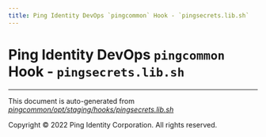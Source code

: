 ```yaml
---
title: Ping Identity DevOps `pingcommon` Hook - `pingsecrets.lib.sh`
---
```


# Ping Identity DevOps `pingcommon` Hook - `pingsecrets.lib.sh`

---
This document is auto-generated from _[pingcommon/opt/staging/hooks/pingsecrets.lib.sh](https://github.com/pingidentity/pingidentity-docker-builds/blob/master/pingcommon/opt/staging/hooks/pingsecrets.lib.sh)_

Copyright © 2022 Ping Identity Corporation. All rights reserved.
